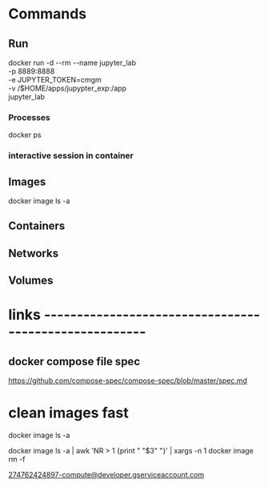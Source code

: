 

# Commands 

## Run 
docker run   -d  --rm --name jupyter_lab \
-p 8889:8888  \
-e JUPYTER_TOKEN=cmgm   \
-v /$HOME/apps/jupypter_exp:/app  \
jupyter_lab



### Processes
docker ps

### interactive session in container 


### 

## Images 
docker image ls -a


## Containers

## Networks 

## Volumes 



# links  ------------------------------------------------------

## docker compose file spec
https://github.com/compose-spec/compose-spec/blob/master/spec.md



# clean images fast 

docker image ls  -a

docker image ls -a  | awk 'NR > 1 {print " "$3" "}' | xargs -n 1 docker image rm -f 


274762424897-compute@developer.gserviceaccount.com

